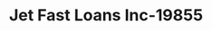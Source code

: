 ---
f_zip-code: 65613
f_state-code: MO
title: Jet Fast Loans Inc-19855
f_phone: 417-777-2381
f_city-only: Bolivar
f_address: 221 East Broadway Street Bolivar
f_location-unique-id: '19855'
slug: jet-fast-loans-inc-19855
updated-on: '2024-05-30T13:46:58.046Z'
created-on: '2024-05-30T13:36:59.803Z'
published-on: '2024-05-30T13:54:32.469Z'
f_city-state: cms/city/bolivar-mo.md
f_company: cms/company/jet-fast-loans-inc.md
f_state: cms/state/missouri.md
layout: '[payday-loan].html'
tags: payday-loan
---